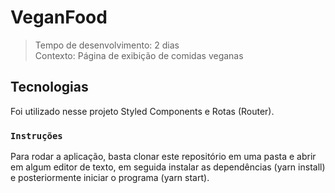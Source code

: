 # VeganFood

> Tempo de desenvolvimento: 2 dias <br>
> Contexto: Página de exibição de comidas veganas 

## Tecnologias

Foi utilizado nesse projeto Styled Components e Rotas (Router).

### `Instruções`

Para rodar a aplicação, basta clonar este repositório em uma pasta e abrir em algum editor de texto, em seguida instalar as dependências (yarn install) e posteriormente iniciar o programa (yarn start).